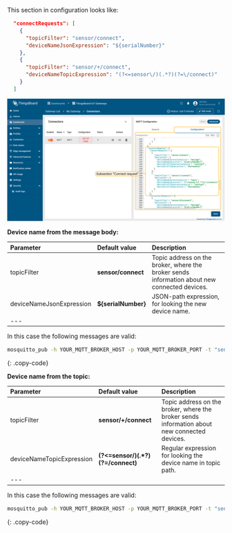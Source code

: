 This section in configuration looks like:
```json
  "connectRequests": [
    {
      "topicFilter": "sensor/connect",
      "deviceNameJsonExpression": "${serialNumber}"
    },
    {
      "topicFilter": "sensor/+/connect",
      "deviceNameTopicExpression": "(?<=sensor\/)(.*?)(?=\/connect)"
    }
  ]
```

![image](/images/gateway/mqtt-connector/connect-request-example-1-ce.png)

**Device name from the message body:**

| **Parameter**            | **Default value**                    | **Description**                                                                              |
|:-------------------------|:-------------------------------------|:---------------------------------------------------------------------------------------------|
| topicFilter              | **sensor/connect**                   | Topic address on the broker, where the broker sends information about new connected devices. |
| deviceNameJsonExpression | **${serialNumber}**                  | JSON-path expression, for looking the new device name.                                       |
| ---                      

In this case the following messages are valid:

```bash
mosquitto_pub -h YOUR_MQTT_BROKER_HOST -p YOUR_MQTT_BROKER_PORT -t "sensor/connect" -m '{"serialNumber":"SN-001"}'
```
{: .copy-code}

**Device name from the topic:**

| **Parameter**             | **Default value**                    | **Description**                                                                              |
|:--------------------------|:-------------------------------------|:---------------------------------------------------------------------------------------------|
| topicFilter               | **sensor/+/connect**                 | Topic address on the broker, where the broker sends information about new connected devices. |
| deviceNameTopicExpression | **(?<=sensor\/)(.\*?)(?=\/connect)** | Regular expression for looking the device name in topic path.                                |
| ---                       

In this case the following messages are valid:

```bash
mosquitto_pub -h YOUR_MQTT_BROKER_HOST -p YOUR_MQTT_BROKER_PORT -t "sensor/SN-001/connect" -m ''
```
{: .copy-code}